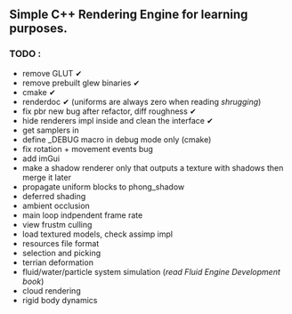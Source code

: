 ## Simple C++ Rendering Engine for learning purposes. 

### TODO :
- remove GLUT ✔
- remove prebuilt glew binaries ✔
- cmake ✔
- renderdoc ✔ (uniforms are always zero when reading *shrugging*)
- fix pbr new bug after refactor, diff roughness ✔
- hide renderers impl inside and clean the interface ✔
- get samplers in
- define _DEBUG macro in debug mode only (cmake)
- fix rotation + movement events bug
- add imGui
- make a shadow renderer only that outputs a texture with shadows then merge it later
- propagate uniform blocks to phong_shadow
- deferred shading
- ambient occlusion
- main loop indpendent frame rate
- view frustm culling
- load textured models, check assimp impl
- resources file format
- selection and picking
- terrian deformation
- fluid/water/particle system simulation (*read Fluid Engine Development book*)
- cloud rendering
- rigid body dynamics
